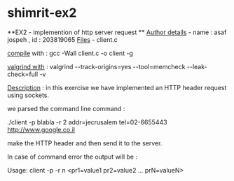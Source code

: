 # shimrit-ex2

**EX2 - implemention of http server request **
<u>Author details</u> - name : asaf jospeh , id : 203819065
<u>Files</u> - client.c

<u>compile</u> with : gcc -Wall client.c -o client -g

<u>valgrind with</u> :  valgrind --track-origins=yes --tool=memcheck --leak-check=full -v

<u>Description</u> : in this exercise we have implemented an HTTP header request using sockets.

we parsed the command line command :

./client -p blabla -r 2 addr=jecrusalem tel=02-6655443 http://www.google.co.il

make the HTTP header and then send it to the server.

In case of command error the output will be : 

Usage: client -p  -r n <pr1=value1 pr2=value2 ... prN=valueN>  <URL>
